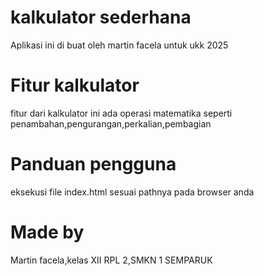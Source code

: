 # kalkulator sederhana
Aplikasi ini di buat oleh martin facela untuk ukk 2025
# Fitur kalkulator
fitur dari kalkulator ini ada operasi matematika seperti penambahan,pengurangan,perkalian,pembagian
# Panduan pengguna
eksekusi file index.html sesuai pathnya pada browser anda
# Made by
Martin facela,kelas XII RPL 2,SMKN 1 SEMPARUK

